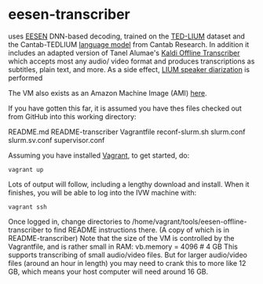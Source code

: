 # eesen-transcriber
uses [EESEN](https://github.com/yajiemiao/eesen) DNN-based decoding, trained on
the [TED-LIUM](http://www-lium.univ-lemans.fr/en/content/ted-lium-corpus) dataset and the Cantab-TEDLIUM [language model](http://cantabresearch.com/cantab-TEDLIUM.tar) from
Cantab Research. In addition it includes an adapted version of
Tanel Alumae's [Kaldi Offline Transcriber](https://github.com/alumae/kaldi-offline-transcriber) which accepts most any audio/
video format and produces transcriptions as subtitles, plain text, and more.
As a side effect, [LIUM speaker diarization](http://www-lium.univ-lemans.fr/diarization/doku.php/welcome) is performed

The VM also exists as an Amazon Machine Image (AMI) [here](https://console.aws.amazon.com/ec2/v2/home?region=us-west-2#LaunchInstanceWizard:ami=ami-1020c723).

If you have gotten this far, it is assumed you have thes files checked out from GitHub into this working directory:

  README.md
  README-transcriber
  Vagrantfile
  reconf-slurm.sh
	slurm.conf
	slurm.sv.conf
	supervisor.conf

Assuming you have installed [Vagrant](http://vagrantup.com), to get started, do:

    vagrant up

Lots of output will follow, including a lengthy download and install. When it finishes, you will be able to log into the IVW machine with:

    vagrant ssh

Once logged in, change directories to /home/vagrant/tools/eesen-offline-transcriber to find README instructions there. (A copy of which is in README-transcriber) Note that the size of the VM is controlled by the Vagrantfile, and is rather small in RAM:
    vb.memory = 4096 # 4 GB
This supports transcribing of small audio/video files. But for larger audio/video files (around an hour in length) you may need to crank this to more like 12 GB, which means your host computer will need around 16 GB.

